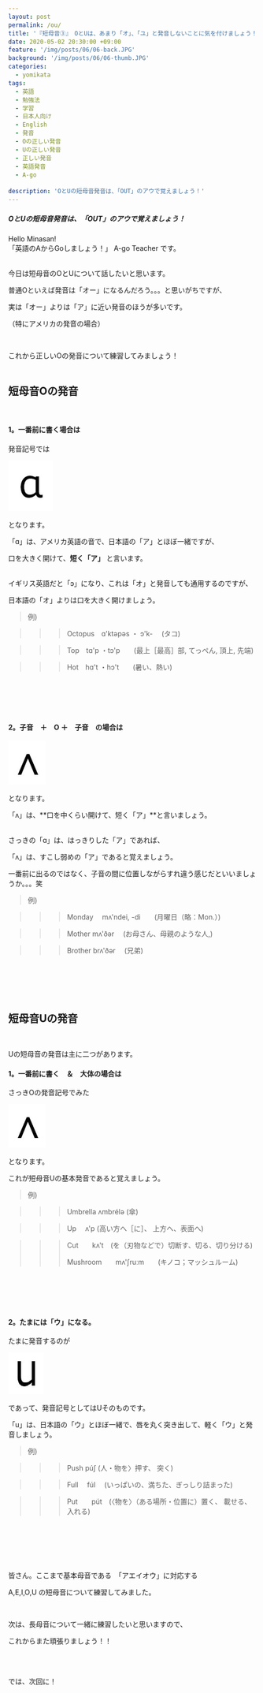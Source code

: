 ```yaml
---
layout: post
permalink: /ou/
title: '『短母音③』　OとUは、あまり「オ」、「ユ」と発音しないことに気を付けましょう！'
date: 2020-05-02 20:30:00 +09:00
feature: '/img/posts/06/06-back.JPG'
background: '/img/posts/06/06-thumb.JPG'
categories:
  - yomikata
tags:
  - 英語
  - 勉強法
  - 学習
  - 日本人向け
  - English
  - 発音
  - Oの正しい発音
  - Uの正しい発音
  - 正しい発音
  - 英語発音
  - A-go

description: 'OとUの短母音発音は、「OUT」のアウで覚えましょう！'
---
```


##### OとUの短母音発音は、「OUT」のアウで覚えましょう！
Hello Minasan!  <br>
「英語のAからGoしましょう！」 A-go Teacher です。<br><br>



今日は短母音のOとUについて話したいと思います。<br>

普通Oといえば発音は「オー」になるんだろう。。。と思いがちですが、

実は「オー」よりは「ア」に近い発音のほうが多いです。

（特にアメリカの発音の場合）

<br>

これから正しいOの発音について練習してみましょう！<br><br>

## 短母音Oの発音



<br>

#### 1。一番前に書く場合は

発音記号では

 ![o1](/img/posts/06/o1.JPG)

となります。



「ɑ」は、アメリカ英語の音で、日本語の「ア」とほぼ一緒ですが、

口を大きく開けて、**短く「ア」** と言います。<br><br>

イギリス英語だと「ɔ」になり、これは「オ」と発音しても通用するのですが、

日本語の「オ」よりは口を大きく開けましょう。



> 例)

>>> Octopus　ɑ'ktəpəs ・ ɔ'k-　 (タコ)　　

>>> Top　tɑ'p ・tɔ'p　　(最上［最高］部, てっぺん, 頂上, 先端)　　　

>>> Hot　hɑ't ・hɔ't　　(暑い、熱い)



<br><br><br><br>





#### 2。子音　＋　O ＋　子音　の場合は



 ![o2](/img/posts/06/o2.JPG)

となります。



「ʌ」は、**口を中くらい開けて、短く「ア」**と言いましょう。<br><br>

さっきの「ɑ」は、はっきりした「ア」であれば、

「ʌ」は、すこし弱めの「ア」であると覚えましょう。



一番前に出るのではなく、子音の間に位置しながらすれ違う感じだといいましょうか。。。笑



> 例)

>>> Monday　 mʌ'ndei, -di　　(月曜日（略：Mon.）)

>>> Mother     mʌ'ðər  　(お母さん、母親のような人,)

>>> Brother     brʌ'ðər　 (兄弟)



<br><br><br><br>

## 短母音Uの発音

<br>

Uの短母音の発音は主に二つがあります。



#### 1。一番前に書く　＆　大体の場合は



さっきOの発音記号でみた

![o2 u1](/img/posts/06/o2.JPG)

となります。

これが短母音Uの基本発音であると覚えましょう。



> 例)

>>> Umbrella   ʌmbrélə  (傘)

>>> Up    　ʌ'p (高い方へ［に］、 上方へ、表面へ)

>>> Cut　　kʌ't　(を（刃物などで）切断す、切る、切り分ける)
>>>
>>> Mushroom　　mʌ'ʃruːm　　(キノコ；マッシュルーム)

<br><br><br><br>

#### 2。たまには「ウ」になる。



たまに発音するのが

![u2](/img/posts/06/u2.JPG)

であって、発音記号としてはUそのものです。

「u」は、日本語の「ウ」とほぼ一緒で、唇を丸く突き出して、軽く「ウ」と発音しましょう。





> 例)

>>> Push   púʃ   (人・物を〉押す、 突く)

>>> Full   　fúl　 (いっぱいの、満ちた、ぎっしり詰まった)

>>> Put　　pút　(〈物を〉（ある場所・位置に）置く、 載せる、入れる)

<br>

<br><br><br>

皆さん。ここまで基本母音である　「アエイオウ」に対応する

A,E,I,O,U の短母音について練習してみました。

<br>

次は、長母音について一緒に練習したいと思いますので、

これからまた頑張りましょう！！

<br><br>

では、次回に！

